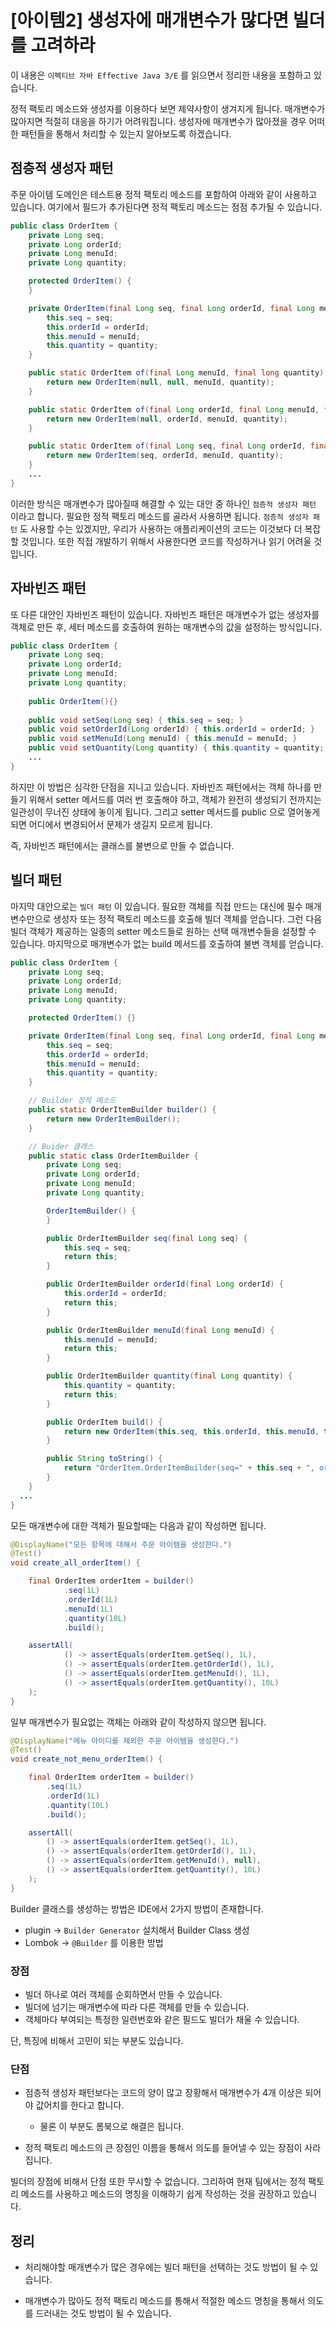 # [아이템2] 생성자에 매개변수가 많다면 빌더를 고려하라

이 내용은 `이펙티브 자바 Effective Java 3/E` 를 읽으면서 정리한 내용을 포함하고 있습니다.

정적 팩토리 메소드와 생성자를 이용하다 보면 제약사항이 생겨지게 됩니다. 매개변수가 많아지면 적절히 대응을 하기가 어려워집니다. 생성자에 매개변수가 많아졌을 경우 어떠한 패턴들을 통해서 처리할 수 있는지 알아보도록 하겠습니다.



## 점층적 생성자 패턴

주문 아이템 도메인은 테스트용 정적 팩토리 메소드를 포함하여 아래와 같이 사용하고 있습니다. 여기에서 필드가 추가된다면 정적 팩토리 메소드는 점점 추가될 수 있습니다.

```java
public class OrderItem {
    private Long seq;
    private Long orderId;
    private Long menuId;
    private Long quantity;

    protected OrderItem() {
    }

    private OrderItem(final Long seq, final Long orderId, final Long menuId, final Long quantity) {
        this.seq = seq;
        this.orderId = orderId;
        this.menuId = menuId;
        this.quantity = quantity;
    }

    public static OrderItem of(final Long menuId, final long quantity) {
        return new OrderItem(null, null, menuId, quantity);
    }

    public static OrderItem of(final Long orderId, final Long menuId, final long quantity) {
        return new OrderItem(null, orderId, menuId, quantity);
    }

    public static OrderItem of(final Long seq, final Long orderId, final Long menuId, long quantity) {
        return new OrderItem(seq, orderId, menuId, quantity);
    }
    ...
}
```

이러한 방식은 매개변수가 많아질때 해결할 수 있는 대안 중 하나인 `점층적 생성자 패턴` 이라고 합니다. 필요한 정적 팩토리 메소드를 골라서 사용하면 됩니다. `점층적 생성자 패턴` 도 사용할 수는 있겠지만, 우리가 사용하는 애플리케이션의 코드는 이것보다 더 복잡할 것입니다. 또한 직접 개발하기 위해서 사용한다면 코드를 작성하거나 읽기 어려울 것입니다.



## 자바빈즈 패턴

또 다른 대안인 자바빈즈 패턴이 있습니다. 자바빈즈 패턴은 매개변수가 없는 생성자를 객체로 만든 후, 세터 메소드를 호출하여 원하는 매개변수의 값을 설정하는 방식입니다.

```java
public class OrderItem {
    private Long seq;
    private Long orderId;
    private Long menuId;
    private Long quantity;
    
    public OrderItem(){}
    
    public void setSeq(Long seq) { this.seq = seq; }
    public void setOrderId(Long orderId) { this.orderId = orderId; }
    public void setMenuId(Long menuId) { this.menuId = menuId; }
    public void setQuantity(Long quantity) { this.quantity = quantity; }
    ...
}
```

하지만 이 방법은 심각한 단점을 지니고 있습니다. 자바빈즈 패턴에서는 객체 하나를 만들기 위해서 setter 메서드를 여러 번 호출해야 하고, 객체가 완전히 생성되기 전까지는 일관성이 무너진 상태에 놓이게 됩니다. 그리고 setter 메서드를 public 으로 열어놓게 되면 어디에서 변경되어서 문제가 생길지 모르게 됩니다.

즉, 자바빈즈 패턴에서는 클래스를 불변으로 만들 수 없습니다.



## 빌더 패턴

마지막 대안으로는 `빌더 패턴` 이 있습니다. 필요한 객체를 직접 만드는 대신에 필수 매개변수만으로 생성자 또는 정적 팩토리 메소드를 호출해 빌더 객체를 얻습니다. 그런 다음 빌더 객체가 제공하는 일종의 setter 메소드들로 원하는 선택 매개변수들을 설정할 수 있습니다. 마지막으로 매개변수가 없는 build 메서드를 호출하여 불변 객체를 얻습니다. 

```java
public class OrderItem {
    private Long seq;
    private Long orderId;
    private Long menuId;
    private Long quantity;

    protected OrderItem() {}

    private OrderItem(final Long seq, final Long orderId, final Long menuId, final Long quantity) {
        this.seq = seq;
        this.orderId = orderId;
        this.menuId = menuId;
        this.quantity = quantity;
    }

    // Builder 정적 메소드
    public static OrderItemBuilder builder() {
        return new OrderItemBuilder();
    }

    // Buider 클래스
    public static class OrderItemBuilder {
        private Long seq;
        private Long orderId;
        private Long menuId;
        private Long quantity;

        OrderItemBuilder() {
        }

        public OrderItemBuilder seq(final Long seq) {
            this.seq = seq;
            return this;
        }

        public OrderItemBuilder orderId(final Long orderId) {
            this.orderId = orderId;
            return this;
        }

        public OrderItemBuilder menuId(final Long menuId) {
            this.menuId = menuId;
            return this;
        }

        public OrderItemBuilder quantity(final Long quantity) {
            this.quantity = quantity;
            return this;
        }

        public OrderItem build() {
            return new OrderItem(this.seq, this.orderId, this.menuId, this.quantity);
        }

        public String toString() {
            return "OrderItem.OrderItemBuilder(seq=" + this.seq + ", orderId=" + this.orderId + ", menuId=" + this.menuId + ", quantity=" + this.quantity +")";
        }
    }
  ...
}
```

모든 매개변수에 대한 객체가 필요할때는 다음과 같이 작성하면 됩니다.

```java
@DisplayName("모든 항목에 대해서 주문 아이템을 생성한다.")
@Test()
void create_all_orderItem() {

	final OrderItem orderItem = builder()
			.seq(1L)
			.orderId(1L)
			.menuId(1L)
			.quantity(10L)
			.build();

	assertAll(
			() -> assertEquals(orderItem.getSeq(), 1L),
			() -> assertEquals(orderItem.getOrderId(), 1L),
			() -> assertEquals(orderItem.getMenuId(), 1L),
			() -> assertEquals(orderItem.getQuantity(), 10L)
	);
}
```

일부 매개변수가 필요없는 객체는 아래와 같이 작성하지 않으면 됩니다.

```java
@DisplayName("메뉴 아이디를 제외한 주문 아이템을 생성한다.")
@Test()
void create_not_menu_orderItem() {

	final OrderItem orderItem = builder()
		.seq(1L)
		.orderId(1L)
		.quantity(10L)
		.build();

	assertAll(
		() -> assertEquals(orderItem.getSeq(), 1L),
		() -> assertEquals(orderItem.getOrderId(), 1L),
		() -> assertEquals(orderItem.getMenuId(), null),
		() -> assertEquals(orderItem.getQuantity(), 10L)
	);
}
```



Builder 클래스를 생성하는 방법은 IDE에서 2가지 방법이 존재합니다.

- plugin -> `Builder Generator` 설치해서 Builder Class 생성
- Lombok -> `@Builder` 를 이용한 방법



### 장점 

- 빌더 하나로 여러 객체를 순회하면서 만들 수 있습니다.
- 빌더에 넘기는 매개변수에 따라 다른 객체를 만들 수 있습니다.
- 객체마다 부여되는 특정한 일련번호와 같은 필드도 빌더가 채울 수 있습니다.



단, 특징에 비해서 고민이 되는 부분도 있습니다. 



### 단점

- 점층적 생성자 패턴보다는 코드의 양이 많고 장황해서 매개변수가 4개 이상은 되어야 값어치를 한다고 합니다.
  - 물론 이 부분도 롬북으로 해결은 됩니다.

- 정적 팩토리 메소드의 큰 장점인 이름을 통해서 의도를 들어낼 수 있는 장점이 사라집니다.



빌더의 장점에 비해서 단점 또한 무시할 수 없습니다. 그리하여 현재 팀에서는 정적 팩토리 메소드를 사용하고 메소드의 명칭을 이해하기 쉽게 작성하는 것을 권장하고 있습니다.



## 정리

- 처리해야할 매개변수가 많은 경우에는 빌더 패턴을 선택하는 것도 방법이 될 수 있습니다.

- 매개변수가 많아도 정적 팩토리 메소드를 통해서 적절한 메소드 명칭을 통해서 의도를 드러내는 것도 방법이 될 수 있습니다.

  